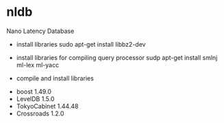 nldb
====

Nano Latency Database

* install libraries
sudo apt-get install libbz2-dev

* install libraries for compiling query processor
sudp apt-get install smlnj ml-lex ml-yacc

* compile and install libraries 
- boost 1.49.0
- LevelDB 1.5.0
- TokyoCabinet 1.44.48
- Crossroads 1.2.0
